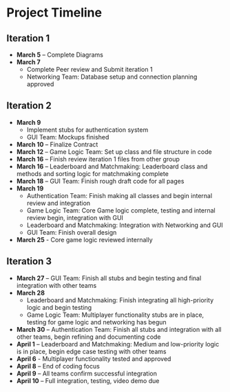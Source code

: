# Project Timeline

## Iteration 1
- **March 5** – Complete Diagrams
- **March 7**
    - Complete Peer review and Submit iteration 1
    - Networking Team: Database setup and connection planning approved

## Iteration 2
- **March 9**
    - Implement stubs for authentication system
    - GUI Team: Mockups finished
- **March 10** – Finalize Contract
- **March 12** – Game Logic Team: Set up class and file structure in code
- **March 16** – Finish review iteration 1 files from other group
- **March 16** – Leaderboard and Matchmaking: Leaderboard class and methods and sorting logic for matchmaking complete
- **March 18** – GUI Team: Finish rough draft code for all pages
- **March 19**
    - Authentication Team: Finish making all classes and begin internal review and integration
    - Game Logic Team: Core Game logic complete, testing and internal review begin, integration with GUI
    - Leaderboard and Matchmaking: Integration with Networking and GUI
    - GUI Team: Finish overall design
- **March 25** - Core game logic reviewed internally

## Iteration 3
- **March 27** – GUI Team: Finish all stubs and begin testing and final integration with other teams
- **March 28**
    - Leaderboard and Matchmaking: Finish integrating all high-priority logic and begin testing
    - Game Logic Team: Multiplayer functionality stubs are in place, testing for game logic and networking has begun
- **March 30** – Authentication Team: Finish all stubs and integration with all other teams, begin refining and documenting code
- **April 1** – Leaderboard and Matchmaking: Medium and low-priority logic is in place, begin edge case testing with other teams
- **April 6** - Multiplayer functionality tested and approved
- **April 8** – End of coding focus
- **April 9** – All teams confirm successful integration 
- **April 10** – Full integration, testing, video demo due
